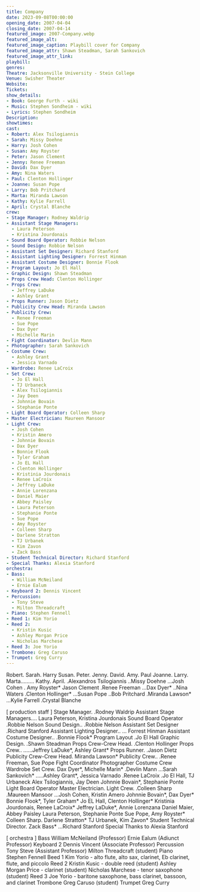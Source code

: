 ```yaml
---
title: Company
date: 2023-09-08T00:00:00
opening_date: 2007-04-04
closing_date: 2007-04-14
featured_image: 2007-Company.webp
featured_image_alt: 
featured_image_caption: Playbill cover for Company
featured_image_attr: Shawn Steadman, Sarah Sankovich
featured_image_attr_link: 
playbill:
genres: 
Theatre: Jacksonville University - Stein College
Venue: Swisher Theater
Website: 
Tickets: 
show_details: 
- Book: George Furth - wiki
- Music: Stephen Sondheim - wiki
- Lyrics: Stephen Sondheim
Description: 
showtimes:
cast:
- Robert: Alex Tsilogiannis
- Sarah: Missy Doehne
- Harry: Josh Cohen
- Susan: Amy Royster
- Peter: Jason Clement
- Jenny: Renee Freeman
- David: Dax Dyer
- Amy: Nina Waters
- Paul: Clenton Hollinger
- Joanne: Susan Pope
- Larry: Bob Pritchard
- Marta: Miranda Lawson
- Kathy: Kylie Farrell
- April: Crystal Blanche
crew:
- Stage Manager: Rodney Waldrip
- Assistant Stage Managers: 
  - Laura Peterson
  - Kristina Jourdonais
- Sound Board Operator: Robbie Nelson
- Sound Design: Robbie Nelson
- Assistant Set Designer: Richard Stanford
- Assistant Lighting Designer: Forrest Hinman
- Assistant Costume Designer: Bonnie Flook
- Program Layout: Jo El Hall
- Graphic Design: Shawn Steadman
- Props Crew Head: Clenton Hollinger
- Props Crew: 
  - Jeffrey LaDuke
  - Ashley Grant
- Props Runner: Jason Dietz
- Publicity Crew Head: Miranda Lawson
- Publicity Crew: 
  - Renee Freeman
  - Sue Pope
  - Dax Dyer
  - Michelle Marin
- Fight Coordinator: Devlin Mann
- Photographer: Sarah Sankovich
- Costume Crew: 
  - Ashley Grant
  - Jessica Varnado
- Wardrobe: Renee LaCroix
- Set Crew: 
  - Jo El Hall
  - TJ Urbaneck
  - Alex Tsilogiannis
  - Jay Deen
  - Johnnie Bovain
  - Stephanie Ponte
- Light Board Operator: Colleen Sharp
- Master Electrician: Maureen Mansoor
- Light Crew: 
  - Josh Cohen
  - Kristin Amero
  - Johnnie Bovain
  - Dax Dyer
  - Bonnie Flook
  - Tyler Graham
  - Jo EL Hall
  - Clenton Hollinger
  - Kristinia Jourdonais
  - Renee LaCroix
  - Jeffrey LaDuke
  - Annie Lorenzana
  - Daniel Maier
  - Abbey Paisley
  - Laura Peterson
  - Stephanie Ponte
  - Sue Pope
  - Amy Royster
  - Colleen Sharp
  - Darlene Stratton
  - TJ Urbanek
  - Kim Zavon
  - Zack Bass
- Student Technical Director: Richard Stanford
- Special Thanks: Alexia Stanford
orchestra:
- Bass: 
  - William McNeiland
  - Ernie Ealum
- Keyboard 2: Dennis Vincent
- Percussion: 
  - Tony Steve
  - Milton Threadcraft
- Piano: Stephen Fennell
- Reed 1: Kim Yorio
- Reed 2: 
  - Kristin Kusic
  - Ashley Morgan Price
  - Nicholas Marchese
- Reed 3: Joe Yorio
- Trombone: Greg Caruso
- Trumpet: Greg Curry
---
```

Robert.
Sarah.
Harry
Susan.
Peter.
Jenny.
David.
Amy.
Paul
Joanne.
Larry.
Marta.........
Kathy.
April.
.Alexandros Tsilogiannis
..Missy Doehne
...Josh Cohen
. Amy Royster*
Jason Clement
.Renee Freeman
...Dax Dyer*
..Nina Waters
.Clenton Hollinger*
...Susan Pope
..Bob Pritchard
.Miranda Lawson*
...Kylie Farrell
.Crystal Blanche

[ production staff ]
Stage Manager.
.Rodney Waldrip
Assistant Stage Managers.... Laura Peterson, Kristina Jourdonais
Sound Board Operator
.Robbie Nelson
Sound Design..
.Robbie Nelson
Assistant Set Designer
.Richard Stanford
Assistant Lighting Designer..
... Forrest Hinman
Assistant Costume Designer..
.Bonnie Flook*
Program Layout
.Jo El Hall
Graphic Design.
.Shawn Steadman
Props Crew-Crew Head.
.Clenton Hollinger
Props Crew..
......Jeffrey LaDuke*, Ashley Grant*
Props Runner.
.Jason Dietz
Publicity Crew-Crew Head.
Miranda Lawson*
Publicity Crew..
.Renee Freeman, Sue Pope
Fight Coordinator
Photographer
Costume Crew
Wardrobe
Set Crew.
Dax Dyer*, Michelle Marin*
.Devlin Mann
...Sarah Sankovich*
.....Ashley Grant*, Jessica Varnado
.Renee LaCroix
.Jo El Hall, TJ Urbaneck
Alex Tsilogiannis, Jay Deen
Johnnie Bovain*, Stephanie Ponte
Light Board Operator
Master Electrician.
Light Crew.
.Colleen Sharp
.Maureen Mansoor
...Josh Cohen, Kristin Amero
Johnnie Bovain*, Dax Dyer* Bonnie Flook*, Tyler Graham*
Jo EL Hall, Clenton Hollinger*
Kristinia Jourdonais, Renee LaCroix*
Jeffrey LaDuke*, Annie Lorenzana
Daniel Maier, Abbey Paisley Laura Peterson, Stephanie Ponte
Sue Pope, Amy Royster*
Colleen Sharp. Darlene Stratton*
TJ Urbanek, Kim Zavon*
Student Technical Director.
Zack Bass*
...Richard Stanford
Special Thanks to Alexia Stanford


[ orchestra ]
Bass
William McNeiland (Professor)
Ernie Ealum (Adiunct Professor)
Keyboard 2
Dennis Vincent (Associate Professor)
Percussion
Tony Steve (Assistant Professor)
Milton Threadcraft (student)
Piano
Stephen Fennell
Beed 1
Kim Yorio - alto flute, alto sax, clarinet, Eb clarinet, flute, and
piccolo
Reed 2
Kristin Kusic - double reed (student)
Ashley Morgan Price - clarinet (student)
Nicholas Marchese - tenor saxophone (student)
Reed 3
Joe Yorio - baritone saxophone, bass clarinet, bassoon, and clarinet
Trombone
Greg Caruso (student)
Trumpet
Greg Curry